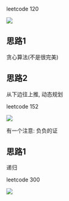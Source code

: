leetcode  120

![](https://youpaiyun.zongqilive.cn/image/006tNc79ly1g42rvq7bxzj30mm0poq6t-20200226123732526-20200226130129924.jpg)

## 思路1

贪心算法(不是很完美)



## 思路2

从下边往上推, 动态规划







leetcode 152

![](https://youpaiyun.zongqilive.cn/image/006tNc79ly1g42tawneyxj30lg0mo0wh.jpg)





有一个注意:  负负的证



## 思路1

递归





leetcode 300

![](https://youpaiyun.zongqilive.cn/image/006tNc79ly1g42tzwitmuj30ru0d0taj.jpg)









































